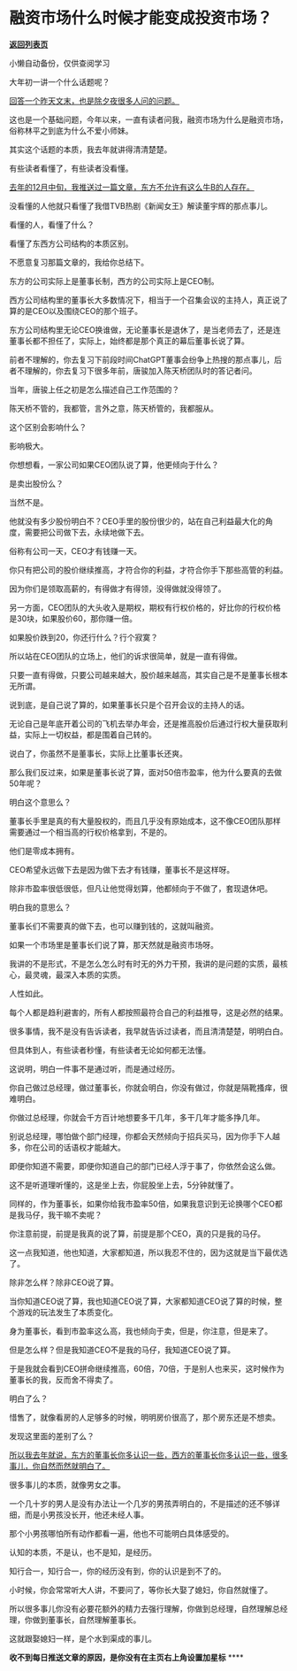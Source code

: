 # 融资市场什么时候才能变成投资市场？

[**返回列表页**](/gzh/记忆承载3)

小懒自动备份，仅供查阅学习

大年初一讲一个什么话题呢？

[回答一个昨天文末，也是除夕夜很多人问的问题。](http://mp.weixin.qq.com/s?__biz=MzU0MjYwNDU2Mw==&mid=2247513485&idx=1&sn=544cbf3c3f6b333a5a7b56758a4ea179&chksm=fb1ad9f1cc6d50e70642c38df7c56331c26275187f66fddf14741790a2af5d8c318f078faec1&scene=21#wechat_redirect)  

这也是一个基础问题，今年以来，一直有读者问我，融资市场为什么是融资市场，俗称林平之到底为什么不爱小师妹。

其实这个话题的本质，我去年就讲得清清楚楚。  

有些读者看懂了，有些读者没看懂。  

[去年的12月中旬，我推送过一篇文章，东方不允许有这么牛B的人存在。](https://mp.weixin.qq.com/s?__biz=MzU0MjYwNDU2Mw==&mid=2247513039&idx=1&sn=eb2703a4ea01472e379c5f5f892912ba&chksm=fb1adfb3cc6d56a501a5bb9c861847f689713da06ccfc59cef3d02e089633af0e8875ba3929f&token=1615851792&lang=zh_CN&scene=21#wechat_redirect)  

没看懂的人他就只看懂了我借TVB热剧《新闻女王》解读董宇辉的那点事儿。

看懂的人，看懂了什么？

看懂了东西方公司结构的本质区别。  

不愿意复习那篇文章的，我给你总结下。  

东方的公司实际上是董事长制，西方的公司实际上是CEO制。  

西方公司结构里的董事长大多数情况下，相当于一个召集会议的主持人，真正说了算的是CEO以及围绕CEO的那个班子。  

东方公司结构里无论CEO换谁做，无论董事长是退休了，是当老师去了，还是连董事长都不担任了，实际上，始终都是那个真正的幕后董事长说了算。  

前者不理解的，你去复习下前段时间ChatGPT董事会纷争上热搜的那点事儿，后者不理解的，你去复习下很多年前，唐骏加入陈天桥团队时的答记者问。

当年，唐骏上任之初是怎么描述自己工作范围的？  

陈天桥不管的，我都管，言外之意，陈天桥管的，我都服从。

这个区别会影响什么？  

影响极大。

你想想看，一家公司如果CEO团队说了算，他更倾向于什么？  

是卖出股份么？  

当然不是。

他就没有多少股份明白不？CEO手里的股份很少的，站在自己利益最大化的角度，需要把公司做下去，永续地做下去。  

俗称有公司一天，CEO才有钱赚一天。

你只有把公司的股价继续推高，才符合你的利益，才符合你手下那些高管的利益。  

因为你们是领取高薪的，有得做才有得领，没得做就没得领了。  

另一方面，CEO团队的大头收入是期权，期权有行权价格的，好比你的行权价格是30块，如果股价60，那你赚一倍。

如果股价跌到20，你还行什么？行个寂寞？

所以站在CEO团队的立场上，他们的诉求很简单，就是一直有得做。  

只要一直有得做，只要公司越来越大，股价越来越高，其实自己是不是董事长根本无所谓。  

说到底，是自己说了算的，如果董事长只是个召开会议的主持人的话。  

无论自己是年底开着公司的飞机去举办年会，还是推高股价后通过行权大量获取利益，实际上一切权益，都是围着自己转的。

说白了，你虽然不是董事长，实际上比董事长还爽。  

那么我们反过来，如果是董事长说了算，面对50倍市盈率，他为什么要真的去做50年呢？  

明白这个意思么？  

董事长手里是真的有大量股权的，而且几乎没有原始成本，这不像CEO团队那样需要通过一个相当高的行权价格拿到，不是的。

他们是零成本拥有。

CEO希望永远做下去是因为做下去才有钱赚，董事长不是这样呀。  

除非市盈率很低很低，但凡让他觉得划算，他都倾向于不做了，套现退休吧。  

明白我的意思么？  

董事长们不需要真的做下去，也可以赚到钱的，这就叫融资。

如果一个市场里是董事长们说了算，那天然就是融资市场呀。  

我讲的不是形式，不是怎么怎么时有时无的外力干预，我讲的是问题的实质，最核心，最灵魂，最深入本质的实质。

人性如此。  

每个人都是趋利避害的，所有人都按照最符合自己的利益推导，这是必然的结果。

很多事情，我不是没有告诉读者，我早就告诉过读者，而且清清楚楚，明明白白。  

但具体到人，有些读者秒懂，有些读者无论如何都无法懂。

这说明，明白一件事不是通过听，而是通过经历。

你自己做过总经理，做过董事长，你就会明白，你没有做过，你就是隔靴搔痒，很难明白。

你做过总经理，你就会千方百计地想要多干几年，多干几年才能多挣几年。  

别说总经理，哪怕做个部门经理，你都会天然倾向于招兵买马，因为你手下人越多，你在公司的话语权才能越大。  

即便你知道不需要，即便你知道自己的部门已经人浮于事了，你依然会这么做。  

这不是听道理听懂的，这是坐上去，你屁股坐上去，5分钟就懂了。  

同样的，作为董事长，如果你给我市盈率50倍，如果我意识到无论换哪个CEO都是我马仔，我干嘛不卖呢？

你注意前提，前提是我真的说了算，前提是那个CEO，真的只是我的马仔。  

这一点我知道，他也知道，大家都知道，所以我忍不住的，因为这就是当下最优选了。

除非怎么样？除非CEO说了算。

当你知道CEO说了算，我也知道CEO说了算，大家都知道CEO说了算的时候，整个游戏的玩法发生了本质变化。  

身为董事长，看到市盈率这么高，我也倾向于卖，但是，你注意，但是来了。  

但是怎么样？但是我知道CEO不是我的马仔，我知道CEO说了算。

于是我就会看到CEO拼命继续推高，60倍，70倍，于是别人也来买，这时候作为董事长的我，反而舍不得卖了。  

明白了么？

惜售了，就像看房的人足够多的时候，明明房价很高了，那个房东还是不想卖。  

发现这里面的差别了么？  

[所以我去年就说，东方的董事长你多认识一些，西方的董事长你多认识一些，很多事儿，你自然而然就明白了。  
](https://mp.weixin.qq.com/s?__biz=MzU0MjYwNDU2Mw==&mid=2247513039&idx=1&sn=eb2703a4ea01472e379c5f5f892912ba&chksm=fb1adfb3cc6d56a501a5bb9c861847f689713da06ccfc59cef3d02e089633af0e8875ba3929f&token=1615851792&lang=zh_CN&scene=21#wechat_redirect)

很多事儿的本质，就像男女之事。

一个几十岁的男人是没有办法让一个几岁的男孩弄明白的，不是描述的还不够详细，而是小男孩没长开，他还未经人事。  

那个小男孩哪怕所有动作都看一遍，他也不可能明白具体感受的。  

认知的本质，不是认，也不是知，是经历。  

知行合一，知行合一，你的经历没有到，你的认识是到不了的。

小时候，你会常常听大人讲，不要问了，等你长大娶了媳妇，你自然就懂了。

所以很多事儿你没有必要花额外的精力去强行理解，你做到总经理，自然理解总经理，你做到董事长，自然理解董事长。  

这就跟娶媳妇一样，是个水到渠成的事儿。

 **收不到每日推送文章的原因，是你没有在主页右上角设置加星标** ****

